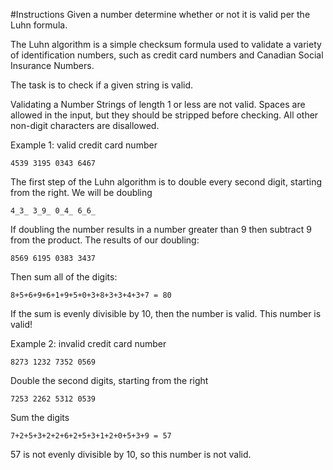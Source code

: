 #Instructions
Given a number determine whether or not it is valid per the Luhn formula.

The Luhn algorithm is a simple checksum formula used to validate a variety of identification numbers,
such as credit card numbers and Canadian Social Insurance Numbers.

The task is to check if a given string is valid.

Validating a Number
Strings of length 1 or less are not valid. Spaces are allowed in the input, but they should be stripped before checking.
All other non-digit characters are disallowed.

Example 1: valid credit card number
```
4539 3195 0343 6467
```
The first step of the Luhn algorithm is to double every second digit, starting from the right. We will be doubling
```
4_3_ 3_9_ 0_4_ 6_6_
```

If doubling the number results in a number greater than 9 then subtract 9 from the product. The results of our doubling:
```
8569 6195 0383 3437
```

Then sum all of the digits:
```
8+5+6+9+6+1+9+5+0+3+8+3+3+4+3+7 = 80
```

If the sum is evenly divisible by 10, then the number is valid. This number is valid!

Example 2: invalid credit card number
```
8273 1232 7352 0569
```
Double the second digits, starting from the right
```
7253 2262 5312 0539
```
Sum the digits
```
7+2+5+3+2+2+6+2+5+3+1+2+0+5+3+9 = 57
```
57 is not evenly divisible by 10, so this number is not valid.
